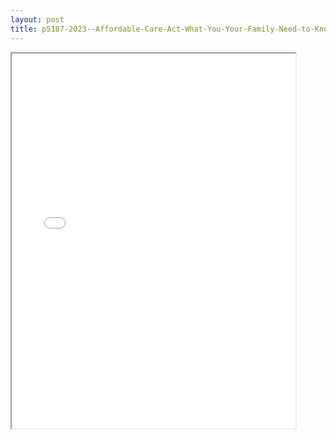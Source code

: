 ```yaml
---
layout: post
title: p5187-2023--Affordable-Care-Act-What-You-Your-Family-Need-to-Know
---
```


<div class="pdf-container">
<iframe src="/ea/_pdf-2-md/p5187-2023--Affordable-Care-Act-What-You-Your-Family-Need-to-Know.pdf" height="600" width="90%" allowFullScreen="true"></iframe>
</div>

